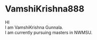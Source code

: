 # VamshiKrishna888
HI <BR>
I am VamshiKrishna Gunnala.<BR>
I am currently pursuing masters in NWMSU.

